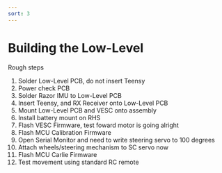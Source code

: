 ```yaml
---
sort: 3
---
```


# Building the Low-Level

Rough steps

1. Solder Low-Level PCB, do not insert Teensy
2. Power check PCB
3. Solder Razor IMU to Low-Level PCB
4. Insert Teensy, and RX Receiver onto Low-Level PCB
5. Mount Low-Level PCB and VESC onto assembly
6. Install battery mount on RHS
7. Flash VESC Firmware, test foward motor is going alright
8. Flash MCU Calibration Firmware
9. Open Serial Monitor and need to write steering servo to 100 degrees
10. Attach wheels/steering mechanism to SC servo now
11. Flash MCU Carlie Firmware
12. Test movement using standard RC remote